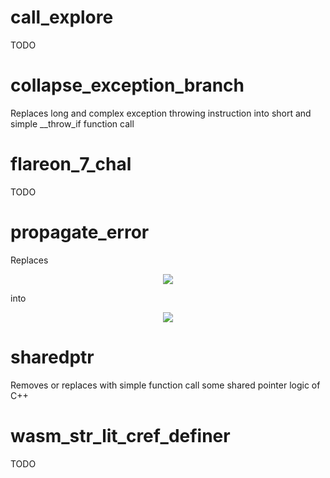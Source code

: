 # call_explore
TODO

# collapse_exception_branch
Replaces long and complex exception throwing instruction into short and simple __throw_if function call

# flareon_7_chal
TODO

# propagate_error
Replaces
<p align='center'>
<img src='https://github.com/mostobriv/herast/blob/main/pictures/propagate_error_before.png'>
</p>  
into
<p align='center'>
<img src='https://github.com/mostobriv/herast/blob/main/pictures/propagate_error_after.png'>
</p>  

# sharedptr
Removes or replaces with simple function call some shared pointer logic of C++

# wasm_str_lit_cref_definer
TODO